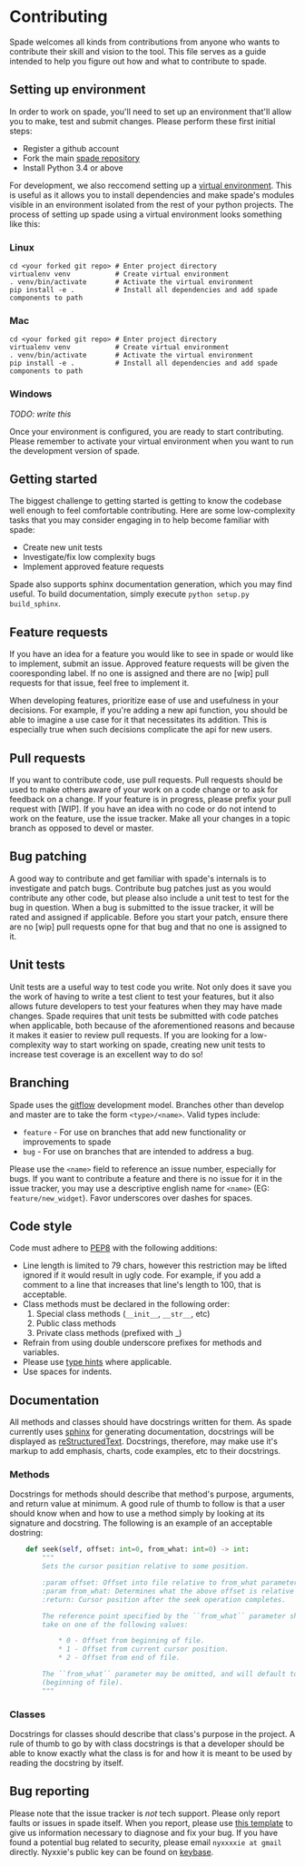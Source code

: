 # Contributing
Spade welcomes all kinds from contributions from anyone who wants to
contribute their skill and vision to the tool.  This file serves as a guide
intended to help you figure out how and what to contribute to spade.

## Setting up environment
In order to work on spade, you'll need to set up an environment that'll allow
you to make, test and submit changes.  Please perform these first initial steps:
  * Register a github account
  * Fork the main [spade repository][1]
  * Install Python 3.4 or above

For development, we also reccomend setting up a [virtual environment][2].  This
is useful as it allows you to install dependencies and make spade's modules
visible in an environment isolated from the rest of your python projects.  The
process of setting up spade using a virtual environment looks something like
this:

### Linux
```shell
cd <your forked git repo> # Enter project directory
virtualenv venv           # Create virtual environment
. venv/bin/activate       # Activate the virtual environment
pip install -e .          # Install all dependencies and add spade components to path
```

### Mac
```shell
cd <your forked git repo> # Enter project directory
virtualenv venv           # Create virtual environment
. venv/bin/activate       # Activate the virtual environment
pip install -e .          # Install all dependencies and add spade components to path
```

### Windows
*TODO: write this*

Once your environment is configured, you are ready to start contributing.
Please remember to activate your virtual environment when you want to run
the development version of spade.

## Getting started
The biggest challenge to getting started is getting to know the codebase well
enough to feel comfortable contributing.  Here are some low-complexity tasks
that you may consider engaging in to help become familiar with spade:
  * Create new unit tests
  * Investigate/fix low complexity bugs
  * Implement approved feature requests

Spade also supports sphinx documentation generation, which you may find useful.
To build documentation, simply execute `python setup.py build_sphinx`.

## Feature requests
If you have an idea for a feature you would like to see in spade or would like
to implement, submit an issue.  Approved feature requests will be given the
cooresponding label.  If no one is assigned and there are no [wip] pull
requests for that issue, feel free to implement it.

When developing features, prioritize ease of use and usefulness in your
decisions.  For example, if you're adding a new api function, you should be
able to imagine a use case for it that necessitates its addition.  This is
especially true when such decisions complicate the api for new users.

## Pull requests
If you want to contribute code, use pull requests.  Pull requests should be
used to make others aware of your work on a code change or to ask for feedback
on a change.  If your feature is in progress, please prefix your pull request
with [WIP].  If you have an idea with no code or do not intend to work on the
feature, use the issue tracker.  Make all your changes in a topic branch as
opposed to devel or master.

## Bug patching
A good way to contribute and get familiar with spade's internals is to
investigate and patch bugs.  Contribute bug patches just as you would
contribute any other code, but please also include a unit test to test for the
bug in question.  When a bug is submitted to the issue tracker, it will be
rated and assigned if applicable.  Before you start your patch, ensure there
are no [wip] pull requests opne for that bug and that no one is assigned to it.

## Unit tests
Unit tests are a useful way to test code you write.  Not only does it save you
the work of having to write a test client to test your features, but it also
allows future developers to test your features when they may have made changes.
Spade requires that unit tests be submitted with code patches when applicable,
both because of the aforementioned reasons and because it makes it easier to
review pull requests.  If you are looking for a low-complexity way to start
working on spade, creating new unit tests to increase test coverage is an
excellent way to do so!

## Branching
Spade uses the [gitflow][3] development model.  Branches other than develop and
master are to take the form `<type>/<name>`.  Valid types include:
  * `feature` - For use on branches that add new functionality or improvements
    to spade
  * `bug` - For use on branches that are intended to address a bug.
  
Please use the `<name>` field to reference an issue number, especially for bugs.
If you want to contribute a feature and there is no issue for it in the issue
tracker, you may use a descriptive english name for `<name>` 
(EG: `feature/new_widget`).  Favor underscores over dashes for spaces.

## Code style
Code must adhere to [PEP8][4] with the following additions:
  * Line length is limited to 79 chars, however this restriction may be lifted
    ignored if it would result in ugly code.  For example, if you add a comment
    to a line that increases that line's length to 100, that is acceptable.
  * Class methods must be declared in the following order:
      1. Special class methods (`__init__`, `__str__`, etc)
      2. Public class methods
      3. Private class methods (prefixed with _)
  * Refrain from using double underscore prefixes for methods and variables.
  * Please use [type hints][7] where applicable.
  * Use spaces for indents.

## Documentation
All methods and classes should have docstrings written for them.  As spade
currently uses [sphinx][8] for generating documentation, docstrings will be
displayed as [reStructuredText][9].  Docstrings, therefore,  may make use it's
markup to add emphasis, charts, code examples, etc to their docstrings.

### Methods
Docstrings for methods should describe that method's purpose, arguments, and 
return value at minimum.  A good rule of thumb to follow is that a user should
know when and how to use a method simply by looking at its signature and
docstring.  The following is an example of an acceptable dostring:
```python
    def seek(self, offset: int=0, from_what: int=0) -> int:
        """
        Sets the cursor position relative to some position.

        :param offset: Offset into file relative to from_what parameter.
        :param from_what: Determines what the above offset is relative to.
        :return: Cursor position after the seek operation completes.

        The reference point specified by the ``from_what`` parameter should
        take on one of the following values:

            * 0 - Offset from beginning of file.
            * 1 - Offset from current cursor position.
            * 2 - Offset from end of file.

        The ``from_what`` parameter may be omitted, and will default to 0
        (beginning of file).
        """
```

### Classes
Docstrings for classes should describe that class's purpose in the project.  A
rule of thumb to go by with class docstrings is that a developer should be able
to know exactly what the class is for and how it is meant to be used by reading
the docstring by itself.

## Bug reporting
Please note that the issue tracker is *not* tech support.  Please only report
faults or issues in spade itself.  When you report, please use [this template][5]
to give us information necessary to diagnose and fix your bug.  If you have
found a potential bug related to security, please email `nyxxxxie at gmail`
directly.  Nyxxie's public key can be found on [keybase][6].

[1]: https://github.com/nyxxxie/spade
[2]: https://docs.python-guide.org/en/latest/dev/virtualenvs/
[3]: http://nvie.com/posts/a-successful-git-branching-model/
[4]: https://www.python.org/dev/peps/pep-0008/#code-lay-out
[5]: BUG_TEMPLATE.txt
[6]: https://keybase.io/nyxxie/
[7]: https://www.python.org/dev/peps/pep-0484/
[8]: http://www.sphinx-doc.org
[9]: http://www.sphinx-doc.org/en/stable/rest.html
